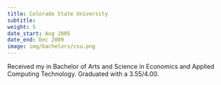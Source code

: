 ```yaml
---
title: Colorado State University
subtitle:
weight: 5
date_start: Aug 2005
date_end: Dec 2009
image: img/bachelors/csu.png
---
```


Received my in Bachelor of Arts and Science in Economics and Applied Computing
Technology. Graduated with a 3.55/4.00.
